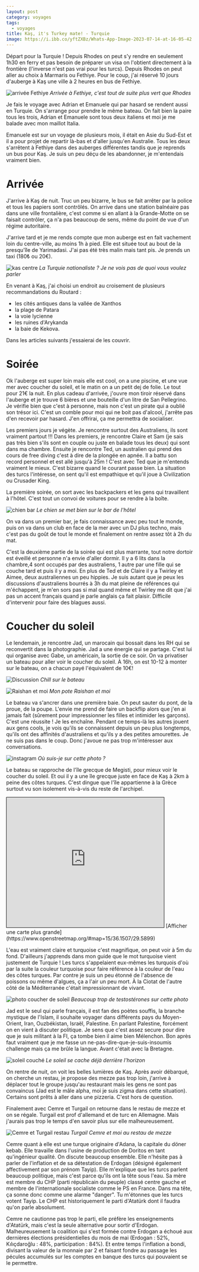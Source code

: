 ```yaml
---
layout: post
category: voyages
tags:
  - voyages
title: Kaş, it's Turkey mate! - Turquie
image: https://i.ibb.co/yftZXBz/Whats-App-Image-2023-07-14-at-16-05-42.jpg
---
```


Départ pour la Turquie ! Depuis Rhodes on peut s'y rendre en seulement 1h30 en ferry et pas besoin de préparer un visa on l'obtient directement à la frontière (l'inverse n'est pas vrai pour les turcs). Depuis Rhodes on peut aller au choix à Marmaris ou Fethiye. Pour le coup, j'ai réservé 10 jours d'auberge à Kaş une ville à 2 heures en bus de Fethiye. 

![arrivée Fethiye](https://i.ibb.co/WyrHdVN/fethiye.jpg)
_Arrivée à Fethiye, c'est tout de suite plus vert que Rhodes_

<!--more-->

Je fais le voyage avec Adrian et Emanuele qui par hasard se rendent aussi en Turquie. On s'arrange pour prendre le même bateau. On fait bien la paire tous les trois, Adrian et Emanuele sont tous deux italiens et moi je me balade avec mon maillot Italia. 

Emanuele est sur un voyage de plusieurs mois, il était en Asie du Sud-Est et il a pour projet de repartir là-bas et d'aller jusqu'en Australie. Tous les deux s'arrêtent à Fethiye dans des auberges différentes tandis que je reprends un bus pour Kaş. Je suis un peu déçu de les abandonner, je m'entendais vraiment bien. 

# Arrivée 

J'arrive à Kaş de nuit. Truc un peu bizarre, le bus se fait arrêter par la police et tous les papiers sont contrôlés. On arrive dans une station balnéaire pas dans une ville frontalière, c'est comme si en allant à la Grande-Motte on se faisait contrôler, ça n'a pas beaucoup de sens, même du point de vue d'un régime autoritaire. 

J'arrive tard et je me rends compte que mon auberge est en fait vachement loin du centre-ville, au moins 1h à pied. Elle est située tout au bout de la presqu'île de Yarimadasi. J'ai pas été très malin mais tant pis. Je prends un taxi (180₺ ou 20€).

![kas centre](https://i.ibb.co/7zS1Bpr/IMG-20230714-190600-wse-QBxi-I1a.jpg)
_La Turquie nationaliste ? Je ne vois pas de quoi vous voulez parler_

En venant à Kaş, j'ai choisi un endroit au croisement de plusieurs recommandations du Routard :
- les cités antiques dans la vallée de Xanthos 
- la plage de Patara 
- la voie lycienne 
- les ruines d'Arykanda 
- la baie de Kekova. 

Dans les articles suivants j'essaierai de les couvrir. 

# Soirée 

Ok l'auberge est super loin mais elle est cool, on a une piscine, et une vue mer avec coucher du soleil, et le matin on a un petit dej de folie. Le tout pour 21€ la nuit. En plus cadeau d'arrivée, j'ouvre mon tiroir réservé dans l'auberge et je trouve 6 bières et une bouteille d'un litre de San Pellegrino. Je vérifie bien que c'est à personne, mais non c'est un pirate qui a oublié son trésor ici. C'est un comble pour moi qui ne boit pas d'alcool, j'arrête pas d'en recevoir par hasard. J'en offrirai, ça me permettra de socialiser. 

Les premiers jours je végète. Je rencontre surtout des Australiens, ils sont vraiment partout !!! 
Dans les premiers, je rencontre Claire et Sam (je sais pas très bien s'ils sont en couple ou juste en balade tous les deux) qui sont dans ma chambre. 
Ensuite je rencontre Ted, un australien qui prend des cours de free diving c'est à dire de la plongée en apnée. Il a battu son record personnel et est allé jusqu'à 25m ! C'est avec Ted que je m'entends vraiment le mieux. C'est bizarre quand le courant passe bien. La situation des turcs l'intéresse, on sent qu'il est empathique et qu'il joue à Civilization ou Crusader King. 

La première soirée, on sort avec les backpackers et les gens qui travaillent à l'hôtel. C'est tout un convoi de voitures pour se rendre à la boîte. 

![chien bar](https://i.ibb.co/DMQGMnW/chienbar.jpg)
_Le chien se met bien sur le bar de l'hôtel_

On va dans un premier bar, je fais connaissance avec peu tout le monde, puis on va dans un club en face de la mer avec un DJ plus techno, mais c'est pas du goût de tout le monde et finalement on rentre assez tôt à 2h du mat. 

C'est la deuxième partie de la soirée qui est plus marrante, tout notre dortoir est éveillé et personne n'a envie d'aller dormir. Il y a 6 lits dans la chambre,4 sont occupés par des australiens, 1 autre par une fille qui se couche tard et puis il y a moi. En plus de Ted et de Claire il y a Twirley et Aimee, deux australiennes un peu hippies. Je suis autant que je peux les discussions d'australiens bourrés à 3h du mat pleine de références qui m'échappent, je m'en sors pas si mal quand même et Twirley me dit que j'ai pas un accent français quand je parle anglais ça fait plaisir. Difficile d'intervenir pour faire des blagues aussi. 

# Coucher du soleil

Le lendemain, je rencontre Jad, un marocain qui bossait dans les RH qui se reconvertit dans la photographie. Jad a une énergie qui se partage. C'est lui qui organise avec Gabe, un américain, la sortie de ce soir. On va privatiser un bateau pour aller voir le coucher du soleil. À 16h, on est 10-12 à monter sur le bateau, on a chacun payé l'équivalent de 10€! 

![Discussion](https://i.ibb.co/G5GfmjK/IMG-20230713-191131-q-Fbh-Xt-SJ1-U.jpg)
_Chill sur le bateau_

![Raishan et moi](https://i.ibb.co/yftZXBz/Whats-App-Image-2023-07-14-at-16-05-42.jpg)
_Mon pote Raishan et moi_

Le bateau va s'ancrer dans une première baie. On peut sauter du pont, de la proue, de la poupe. L'envie me prend de faire un backflip alors que j'en ai jamais fait (sûrement pour impressionner les filles et intimider les garçons). C'est une réussite ! Je les enchaîne. Pendant ce temps-là les autres jouent aux gens cools, je vois qu'ils se connaissent depuis un peu plus longtemps, qu'ils ont des affinités d'australiens et qu'ils y a des petites amourettes. Je ne suis pas dans le coup. Donc j'avoue ne pas trop m'intéresser aux conversations. 

![instagram](https://i.ibb.co/ZVj3xPz/Screenshot-20230714-215143-copie.jpg)
_Où suis-je sur cette photo ?_

Le bateau se rapproche de l'île grecque de Megisti, pour mieux voir le coucher du soleil. Et oui il y a une île grecque juste en face de Kaş à 2km à peine des côtes turques. C'est dingue que l'île appartienne à la Grèce surtout vu son isolement vis-à-vis du reste de l'archipel. 
<iframe width="425" height="350" src="https://www.openstreetmap.org/export/embed.html?bbox=29.575109481811527%2C36.13000685771882%2C29.604635238647464%2C36.171382272909185&amp;layer=mapnik" style="border: 1px solid black"></iframe>
[Afficher une carte plus grande](https://www.openstreetmap.org/#map=15/36.1507/29.5899)

L'eau est vraiment claire et turquoise c'est magnifique, on peut voir à 5m du fond. D'ailleurs j'apprends dans mon guide que le mot turquoise vient justement de Turquie ! Les turcs s'appelaient eux-mêmes les turquois d'où par la suite la couleur turquoise pour faire référence à la couleur de l'eau des côtes turques. 
Par contre je suis un peu étonné de l'absence de poissons ou même d'algues, ça a l'air un peu mort. À la Ciotat de l'autre côté de la Méditerranée c'était impressionnant de vivant. 

![photo coucher de soleil](https://i.ibb.co/wcL28L0/IMG-20230713-192318-vti-Uxx2l8b.jpg)
_Beaucoup trop de testostérones sur cette photo_

Jad est le seul qui parle français, il est fan des poètes souffis, la branche mystique de l'Islam, il souhaite voyager dans différents pays du Moyen-Orient, Iran, Ouzbékistan, Israël, Palestine. 
En parlant Palestine, forcément on en vient à discuter politique. Je sens que c'est assez secure pour dire que je suis militant à la FI, ça tombe bien il aime bien Mélenchon. 
Bon après faut vraiment que je me fasse un ne-pas-dire-que-je-suis-insoumis challenge mais ça me brûle la langue. Avant c'était avec la Bretagne. 

![soleil couché](https://i.ibb.co/3NYqzvz/IMG-20230713-204841-ddim-Mr-Bb6l.jpg)
_Le soleil se cache déjà derrière l'horizon_

On rentre de nuit, on voit les belles lumières de Kaş. Après avoir débarqué, on cherche un restau, je propose des mezze pas trop loin, j'arrive à déplacer tout le groupe jusqu'au restaurant mais les gens ne sont pas convaincus (Jad est le mâle alpha, moi je suis zigma dans cette situation). Certains sont prêts à aller dans une pizzeria. C'est hors de question. 

Finalement avec Cemre et Turgail on retourne dans le restau de mezze et on se régale. 
Turgail est prof d'allemand et de turc en Allemagne. Mais j'aurais pas trop le temps d'en savoir plus sur elle malheureusement. 

![Cemre et Turgail restau](https://i.ibb.co/pwLxY2f/Whats-App-Image-2023-07-13-at-21-23-04.jpg)
_Turgail Cemre et moi au restau de mezze_

Cemre quant à elle est une turque originaire d'Adana, la capitale du döner kebab. Elle travaille dans l'usine de production de Doritos en tant qu'ingénieur qualité. On discute beaucoup ensemble. Elle n'hésite pas à parler de l'inflation et de sa détestation de Erdogan (désigné également affectivement par son prénom Tayip). Elle m'explique que les turcs parlent beaucoup politique, mais c'est parce qu'ils ont la tête sous l'eau. Sa mère est membre du CHP (parti républicain du peuple) classé centre gauche et membre de l'internationale socialiste comme le PS en France. Dans ma tête, ça sonne donc comme une alarme "danger". Tu m'étonnes que les turcs votent Tayip. Le CHP est historiquement le parti d'Atatürk dont il faudra qu'on parle absolument. 

Cemre ne cautionne pas trop le parti, elle préfère les enseignements d'Atatürk, mais c'est la seule alternative pour sortir d'Erdogan. Malheureusement la coalition qui s'est formée contre Erdogan a échoué aux dernières élections présidentielles du mois de mai (Erdogan : 52%, Kılıçdaroğlu : 48%, participation : 84%). Et entre temps l'inflation a bondi, divisant la valeur de la monnaie par 2 et faisant fondre au passage les pécules accumulés sur les comptes en banque des turcs qui pouvaient se le permettre. 
